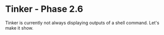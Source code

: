 # Tinker - Phase 2.6

Tinker is currently not always displaying outputs of a shell command. Let's make it show.